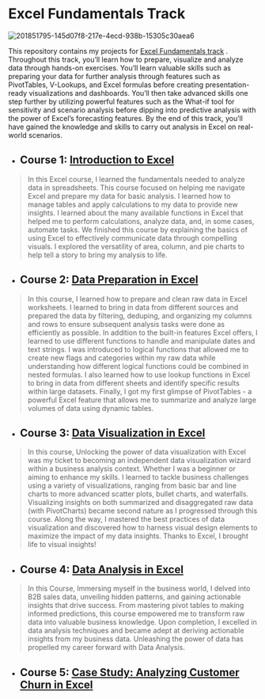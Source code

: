 # Excel Fundamentals Track

![201851795-145d07f8-217e-4ecd-938b-15305c30aea6](https://github.com/fatm2/Excel-Fundamentals-Track/assets/109034314/887e98b2-7b4d-44e0-bbeb-511b9719b2ec)


This repository contains my projects for [Excel Fundamentals track](https://app.datacamp.com/learn/skill-tracks/excel-fundamentals) . Throughout this track, you’ll learn how to prepare, visualize and analyze data through hands-on exercises. You’ll learn valuable skills such as preparing your data for further analysis through features such as PivotTables, V-Lookups, and Excel formulas before creating presentation-ready visualizations and dashboards.
You’ll then take advanced skills one step further by utilizing powerful features such as the What-if tool for sensitivity and scenario analysis before dipping into predictive analysis with the power of Excel’s forecasting features. By the end of this track, you’ll have gained the knowledge and skills to carry out analysis in Excel on real-world scenarios.


- ## Course  1: [Introduction to Excel](https://app.datacamp.com/learn/courses/introduction-to-excel)


> In this Excel course, I learned the fundamentals needed to analyze data in spreadsheets. This course focused on helping me navigate Excel and prepare my data for basic analysis. I learned how to manage tables and apply calculations to my data to provide new insights.
I learned about the many available functions in Excel that helped me to perform calculations, analyze data, and, in some cases, automate tasks.
We finished this course by explaining the basics of using Excel to effectively communicate data through compelling visuals. I explored the versatility of area, column, and pie charts to help tell a story to bring my analysis to life.

- ## Course 2: [Data Preparation in Excel](https://app.datacamp.com/learn/courses/data-preparation-in-excel)
> In this course, I learned how to prepare and clean raw data in Excel worksheets. I learned to bring in data from different sources and prepared the data by filtering, deduping, and organizing my columns and rows to ensure subsequent analysis tasks were done as efficiently as possible.
In addition to the built-in features Excel offers, I learned to use different functions to handle and manipulate dates and text strings. I was introduced to logical functions that allowed me to create new flags and categories within my raw data while understanding how different logical functions could be combined in nested formulas. I also learned how to use lookup functions in Excel to bring in data from different sheets and identify specific results within large datasets. Finally, I got my first glimpse of PivotTables - a powerful Excel feature that allows me to summarize and analyze large volumes of data using dynamic tables.

- ## Course 3: [Data Visualization in Excel](https://app.datacamp.com/learn/courses/data-visualization-in-excel)


> In this course, Unlocking the power of data visualization with Excel was my ticket to becoming an independent data visualization wizard within a business analysis context. Whether I was a beginner or aiming to enhance my skills. I learned to tackle business challenges using a variety of visualizations, ranging from basic bar and line charts to more advanced scatter plots, bullet charts, and waterfalls. Visualizing insights on both summarized and disaggregated raw data (with PivotCharts) became second nature as I progressed through this course. Along the way, I mastered the best practices of data visualization and discovered how to harness visual design elements to maximize the impact of my data insights. Thanks to Excel, I brought life to visual insights!

- ## Course 4: [Data Analysis in Excel](https://app.datacamp.com/learn/courses/data-analysis-in-excel)

> In this Course, Immersing myself in the business world, I delved into B2B sales data, unveiling hidden patterns, and gaining actionable insights that drive success. From mastering pivot tables to making informed predictions, this course empowered me to transform raw data into valuable business knowledge.
Upon completion, I excelled in data analysis techniques and became adept at deriving actionable insights from my business data. Unleashing the power of data has propelled my career forward with Data Analysis.

- ## Course 5: [Case Study: Analyzing Customer Churn in Excel](https://app.datacamp.com/learn/courses/case-study-analyzing-customer-churn-in-excel)
